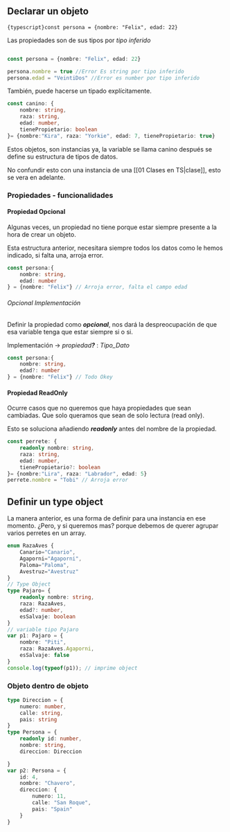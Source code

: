 
## Declarar un objeto

`{typescript}const persona = {nombre: "Felix", edad: 22}`

Las propiedades son de sus tipos por *tipo inferido*

```typescript title="Objeto: Tipado Inferido"

const persona = {nombre: "Felix", edad: 22}

persona.nombre = true //Error Es string por tipo inferido
persona.edad = "VeintiDos" //Error es number por tipo inferido

```

También, puede hacerse un tipado explícitamente.

```typescript title="Objeto: Tipado Explicito"
const canino: {
	nombre: string,
	raza: string,
	edad: number,
	tienePropietario: boolean
}= {nombre:"Kira", raza: "Yorkie", edad: 7, tienePropietario: true}

```

Estos objetos, son instancias ya, la variable se llama canino después se define su estructura de tipos de datos.

No confundir esto con una instancia de una [[01 Clases en TS|clase]], esto se vera en adelante.

### Propiedades - funcionalidades

#### Propiedad Opcional

Algunas veces, un propiedad no tiene porque estar siempre presente a la hora de crear un objeto.

Esta estructura anterior, necesitara siempre todos los datos como le hemos indicado, si falta una, arroja error.

```typescript title="Error: falta una propiedad"
const persona:{
	nombre: string,
	edad: number
} = {nombre: "Felix"} // Arroja error, falta el campo edad
```

###### Opcional Implementación

Definir la propiedad como ***opcional***, nos dará la despreocupación de que esa variable tenga que estar siempre si o si.

Implementación -> _propiedad_***?*** : *Tipo_Dato*

```typescript title="Opcional"
const persona:{
	nombre: string,
	edad?: number
} = {nombre: "Felix"} // Todo Okey
```

#### Propiedad ReadOnly

Ocurre casos que no queremos que haya propiedades que sean cambiadas. Que solo queramos que sean de solo lectura (read only).

Esto se soluciona añadiendo ***readonly*** antes del nombre de la propiedad.

```typescript title="Solo Lectura"
const perrete: {
    readonly nombre: string,
    raza: string,
    edad: number,
    tienePropietario?: boolean
}= {nombre:"Lira", raza: "Labrador", edad: 5}
perrete.nombre = "Tobi" // Arroja error
```


## Definir un type object

La manera anterior, es una forma de definir para una instancia en ese momento.
¿Pero, y si queremos mas? porque debemos de querer agrupar varios perretes en un array. 

```typescript title="Type Object"
enum RazaAves {
    Canario="Canario",
    Agaporni="Agaporni",
    Paloma="Paloma",
    Avestruz="Avestruz"
}
// Type Object
type Pajaro= {
    readonly nombre: string,
    raza: RazaAves,
    edad?: number,
    esSalvaje: boolean
}
// variable tipo Pajaro
var p1: Pajaro = {
    nombre: "Piti",
    raza: RazaAves.Agaporni,
    esSalvaje: false
}
console.log(typeof(p1)); // imprime object
```

### Objeto dentro de objeto

```typescript title="Objecto into object"
type Direccion = {
    numero: number,
    calle: string,
    pais: string
}
type Persona = {
    readonly id: number,
    nombre: string,
    direccion: Direccion

}
var p2: Persona = {
    id: 4,
    nombre: "Chavero",
    direccion: {
        numero: 11,
        calle: "San Roque",
        pais: "Spain"
    }
}
```



